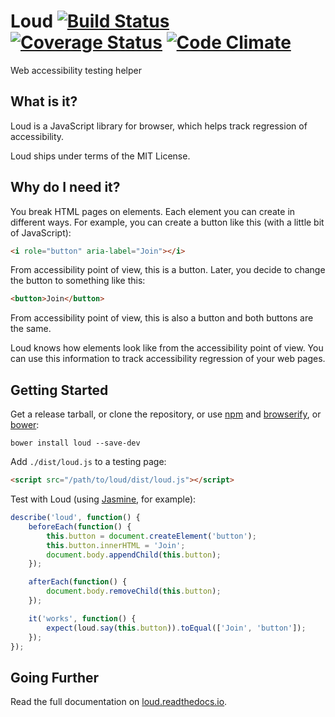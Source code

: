 # Loud [![Build Status](https://travis-ci.org/ruslansagitov/loud.svg?branch=master)](https://travis-ci.org/ruslansagitov/loud) [![Coverage Status](https://coveralls.io/repos/ruslansagitov/loud/badge.svg)](https://coveralls.io/r/ruslansagitov/loud) [![Code Climate](https://codeclimate.com/github/ruslansagitov/loud/badges/gpa.svg)](https://codeclimate.com/github/ruslansagitov/loud)

Web accessibility testing helper

## What is it?

Loud is a JavaScript library for browser, which helps track regression
of accessibility.

Loud ships under terms of the MIT License.

## Why do I need it?

You break HTML pages on elements. Each element you can create in
different ways. For example, you can create a button like this (with
a little bit of JavaScript):

```html
<i role="button" aria-label="Join"></i>
```

From accessibility point of view, this is a button. Later, you decide to
change the button to something like this:

```html
<button>Join</button>
```

From accessibility point of view, this is also a button and both buttons
are the same.

Loud knows how elements look like from the accessibility point of view.
You can use this information to track accessibility regression of your
web pages.

## Getting Started

Get a release tarball, or clone the repository, or use [npm][] and
[browserify][], or [bower][]:

```
bower install loud --save-dev
```

Add `./dist/loud.js` to a testing page:

```html
<script src="/path/to/loud/dist/loud.js"></script>
```

Test with Loud (using [Jasmine][], for example):

```js
describe('loud', function() {
    beforeEach(function() {
        this.button = document.createElement('button');
        this.button.innerHTML = 'Join';
        document.body.appendChild(this.button);
    });

    afterEach(function() {
        document.body.removeChild(this.button);
    });

    it('works', function() {
        expect(loud.say(this.button)).toEqual(['Join', 'button']);
    });
});
```

## Going Further

Read the full documentation on [loud.readthedocs.io][].

 [npm]: <https://github.com/npm/npm> "npm — A package manager for JavaScript"
 [browserify]: <https://github.com/substack/node-browserify> "browserify — Browser-side require() the Node.js way"
 [bower]: <https://github.com/bower/bower> "Bower — A package manager for the web"
 [Jasmine]: <http://jasmine.github.io/> "Jasmine — Behavior-Driven JavaScript"
 [loud.readthedocs.io]: <https://loud.readthedocs.io> "Loud Documentation"
